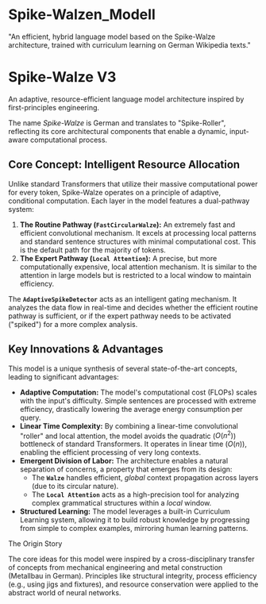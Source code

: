 # Spike-Walzen_Modell
"An efficient, hybrid language model based on the Spike-Walze architecture, trained with curriculum learning on German Wikipedia texts."

# Spike-Walze V3

An adaptive, resource-efficient language model architecture inspired by first-principles engineering.

The name *Spike-Walze* is German and translates to "Spike-Roller", reflecting its core architectural components that enable a dynamic, input-aware computational process.

## Core Concept: Intelligent Resource Allocation

Unlike standard Transformers that utilize their massive computational power for every token, Spike-Walze operates on a principle of adaptive, conditional computation. Each layer in the model features a dual-pathway system:

1.  **The Routine Pathway (`FastCircularWalze`):** An extremely fast and efficient convolutional mechanism. It excels at processing local patterns and standard sentence structures with minimal computational cost. This is the default path for the majority of tokens.
2.  **The Expert Pathway (`Local Attention`):** A precise, but more computationally expensive, local attention mechanism. It is similar to the attention in large models but is restricted to a local window to maintain efficiency.

The **`AdaptiveSpikeDetector`** acts as an intelligent gating mechanism. It analyzes the data flow in real-time and decides whether the efficient routine pathway is sufficient, or if the expert pathway needs to be activated ("spiked") for a more complex analysis.

## Key Innovations & Advantages

This model is a unique synthesis of several state-of-the-art concepts, leading to significant advantages:

* **Adaptive Computation:** The model's computational cost (FLOPs) scales with the input's difficulty. Simple sentences are processed with extreme efficiency, drastically lowering the average energy consumption per query.
* **Linear Time Complexity:** By combining a linear-time convolutional "roller" and local attention, the model avoids the quadratic ($O(n^2)$) bottleneck of standard Transformers. It operates in linear time ($O(n)$), enabling the efficient processing of very long contexts.
* **Emergent Division of Labor:** The architecture enables a natural separation of concerns, a property that emerges from its design:
    * The **`Walze`** handles efficient, *global* context propagation across layers (due to its circular nature).
    * The **`Local Attention`** acts as a high-precision tool for analyzing complex grammatical structures within a *local* window.
* **Structured Learning:** The model leverages a built-in Curriculum Learning system, allowing it to build robust knowledge by progressing from simple to complex examples, mirroring human learning patterns.


The Origin Story

The core ideas for this model were inspired by a cross-disciplinary transfer of concepts from mechanical engineering and metal construction (Metallbau in German). Principles like structural integrity, process efficiency (e.g., using jigs and fixtures), and resource conservation were applied to the abstract world of neural networks.
